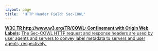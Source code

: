 ```yaml
---
layout: page
title:  "HTTP Header Field: Sec-COWL"
---
```


**[W3C TR http://www.w3.org/TR/COWL: Confinement with Origin Web Labels](/specs/W3C/TR/COWL "This specification defines an API for specifying privacy and integrity policies on data, in the form of origin labels, and a mechanism for confining code according to such policies. This allows Web application authors and server operators to share data with untrusted—buggy but not malicious—code (e.g., in a mashup scenario) yet impose restrictions on how the code can share the data further."):** [The Sec-COWL HTTP request and response headers are used by user agents and servers to convey label metadata to servers and user agents, respectively.](http://www.w3.org/TR/COWL/#header)

